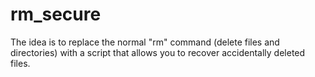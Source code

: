 # rm_secure
 The idea is to replace the normal "rm" command (delete files and directories) with a script that allows you to recover accidentally deleted files.
